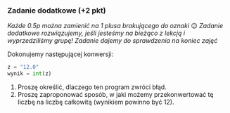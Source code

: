 ### Zadanie dodatkowe (+2 pkt)
*Każde 0.5p można zamienić na 1 plusa brakującego do oznaki* 😉
*Zadanie dodatkowe rozwiązujemy, jeśli jesteśmy na bieżąco z lekcją i wyprzedziliśmy grupę! Zadanie dajemy do sprawdzenia na koniec zajęć*

Dokonujemy następującej konwersji:
```py
z = "12.0"
wynik = int(z)
```
1. Proszę określić, dlaczego ten program zwróci błąd.
2. Proszę zaproponować sposób, w jaki możemy przekonwertować tę liczbę na liczbę całkowitą (wynikiem powinno być 12).